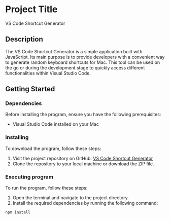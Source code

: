 # Project Title

VS Code Shortcut Generator

## Description

The VS Code Shortcut Generator is a simple application built with JavaScript. Its main purpose is to provide developers with a convenient way to generate random keyboard shortcuts for Mac. This tool can be used on the go or during the development stage to quickly access different functionalities within Visual Studio Code.

## Getting Started

### Dependencies

Before installing the program, ensure you have the following prerequisites:

- Visual Studio Code installed on your Mac

### Installing

To download the program, follow these steps:

1. Visit the project repository on GitHub: [VS Code Shortcut Generator](<(https://github.com/charleslamb212/vs-gen)>)
2. Clone the repository to your local machine or download the ZIP file.

### Executing program

To run the program, follow these steps:

1. Open the terminal and navigate to the project directory.
2. Install the required dependencies by running the following command:

```shell
npm install
```
